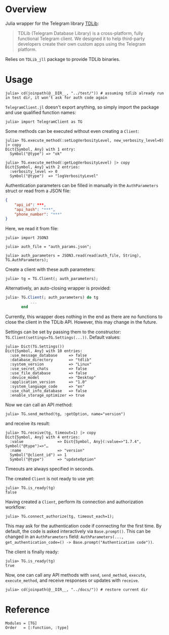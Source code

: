 # Overview

Julia wrapper for the Telegram library [TDLib](https://core.telegram.org/tdlib):
> TDLib (Telegram Database Library) is a cross-platform, fully functional Telegram client. We designed it to help third-party developers create their own custom apps using the Telegram platform.

Relies on `TDLib_jll` package to provide TDLib binaries.

# Usage

```jldoctest label
julia> cd(joinpath(@__DIR__, "../test/")) # assuming tdlib already run in test dir, it won't ask for auth code again
```

`TelegramClient.jl` doesn't export anything, so simply import the package and use qualified function names:
```jldoctest label
julia> import TelegramClient as TG
```

Some methods can be executed without even creating a `Client`:
```jldoctest label
julia> TG.execute_method(:setLogVerbosityLevel, new_verbosity_level=0) |> copy
Dict{Symbol, Any} with 1 entry:
  Symbol("@type") => "ok"

julia> TG.execute_method(:getLogVerbosityLevel) |> copy
Dict{Symbol, Any} with 2 entries:
  :verbosity_level => 0
  Symbol("@type")  => "logVerbosityLevel"
```

Authentication parameters can be filled in manually in the `AuthParameters` struct or read from a JSON file:
```json
{
    "api_id": ***,
    "api_hash": "***",
    "phone_number": "***"
}
```
Here, we read it from file:
```jldoctest label
julia> import JSON3

julia> auth_file = "auth_params.json";

julia> auth_parameters = JSON3.read(read(auth_file, String), TG.AuthParameters);
```

Create a client with these auth parameters:
```jldoctest label
julia> tg = TG.Client(; auth_parameters);
```
Alternatively, an auto-closing wrapper is provided:
```julia
julia> TG.Client(; auth_parameters) do tg
           ...
       end
```
Currently, this wrapper does nothing in the end as there are no functions to close the client in the TDLib API. However, this may change in the future.

Settings can be set by passing them to the constructor: `TG.Client(settings=TG.Settings(...))`. Default values:
```jldoctest label
julia> Dict(TG.Settings())
Dict{Symbol, Any} with 10 entries:
  :use_message_database     => false
  :database_directory       => "tdlib"
  :system_version           => "Linux"
  :use_secret_chats         => false
  :use_file_database        => false
  :device_model             => "Desktop"
  :application_version      => "1.0"
  :system_language_code     => "en"
  :use_chat_info_database   => false
  :enable_storage_optimizer => true
```

Now we can call an API method:
```jldoctest label
julia> TG.send_method(tg, :getOption, name="version")
```
and receive its result:
```jldoctest label
julia> TG.receive(tg, timeout=1) |> copy
Dict{Symbol, Any} with 4 entries:
  :value               => Dict{Symbol, Any}(:value=>"1.7.4", Symbol("@type")=>"…
  :name                => "version"
  Symbol("@client_id") => 1
  Symbol("@type")      => "updateOption"
```
Timeouts are always specified in seconds.

The created `Client` is not ready to use yet:
```jldoctest label
julia> TG.is_ready(tg)
false
```
Having created a `Client`, perform its connection and authorization workflow:
```jldoctest label
julia> TG.connect_authorize(tg, timeout_each=1);
```
This may ask for the authentication code if connecting for the first time.
By default, the code is asked interactively via `Base.prompt()`. This can be changed in an  `AuthParameters` field: `AuthParameters(..., get_authentication_code=() -> Base.prompt("Authentication code"))`.

The client is finally ready:
```jldoctest label
julia> TG.is_ready(tg)
true
```

Now, one can call any API methods with `send`, `send_method`, `execute`, `execute_method`, and receive responses or updates with `receive`.

```jldoctest label
julia> cd(joinpath(@__DIR__, "../docs/")) # restore current dir
```

# Reference

```@autodocs
Modules = [TG]
Order   = [:function, :type]
```
